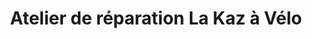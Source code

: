 ---
title: "Atelier de réparation La Kaz à Vélo"
url: /cayenne/atelier-de-reparation-la-kaz-a-velo/
shop: vélo
---